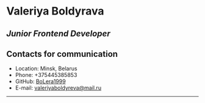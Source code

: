 # Valeriya Boldyrava
_Junior Frontend Developer_
---
## Contacts for communication
- Location: Minsk, Belarus
- Phone: +375445385853
- GitHub: [BoLera1999](https://github.com/BoLera1999)
- E-mail: <valeriyaboldyreva@mail.ru>
---
